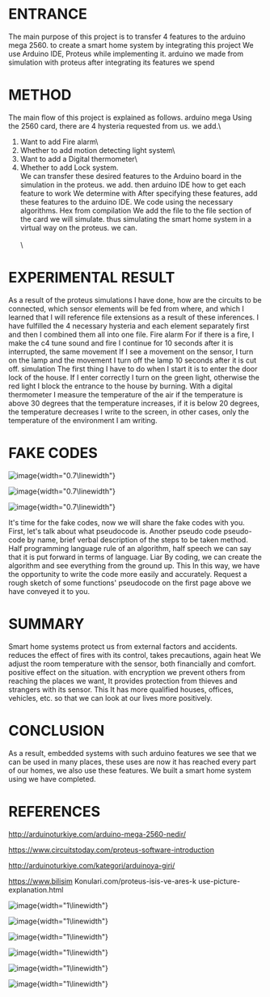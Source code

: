 ENTRANCE
=====

The main purpose of this project is to transfer 4 features to the arduino mega 2560.
to create a smart home system by integrating this project
We use Arduino IDE, Proteus while implementing it. arduino we made
from simulation with proteus after integrating its features
we spend

METHOD
======

The main flow of this project is explained as follows. arduino mega
Using the 2560 card, there are 4 hysteria requested from us.
we add.\
1. Want to add Fire alarm\
2. Whether to add motion detecting light system\
3. Want to add a Digital thermometer\
4. Whether to add Lock system.\
We can transfer these desired features to the Arduino board in the simulation in the proteus.
we add. then arduino IDE how to get each feature to work
We determine with After specifying these features, add these features to the arduino IDE.
We code using the necessary algorithms. Hex from compilation
We add the file to the file section of the card we will simulate.
thus simulating the smart home system in a virtual way on the proteus.
we can.\
\
\

EXPERIMENTAL RESULT
================

As a result of the proteus simulations I have done, how are the circuits
to be connected, which sensor elements will be fed from where, and which
I learned that I will reference file extensions as a result of these inferences.
I have fulfilled the 4 necessary hysteria and each element separately first and then
I combined them all into one file. Fire alarm
For if there is a fire, I make the c4 tune sound and fire
I continue for 10 seconds after it is interrupted, the same movement
If I see a movement on the sensor, I turn on the lamp and the movement
I turn off the lamp 10 seconds after it is cut off. simulation
The first thing I have to do when I start it is to enter the door lock of the house.
If I enter correctly I turn on the green light, otherwise the red light
I block the entrance to the house by burning. With a digital thermometer
I measure the temperature of the air if the temperature is above 30 degrees
that the temperature increases, if it is below 20 degrees, the temperature decreases
I write to the screen, in other cases, only the temperature of the environment
I am writing.

FAKE CODES
================

![image](motion){width="0.7\\linewidth"}

![image](fire){width="0.7\\linewidth"}

![image](thermometer){width="0.7\\linewidth"}

It's time for the fake codes, now we will share the fake codes with you.
First, let's talk about what pseudocode is. Another pseudo code
pseudo-code by name, brief verbal description of the steps to be taken
method. Half programming language rule of an algorithm, half speech
we can say that it is put forward in terms of language. Liar
By coding, we can create the algorithm and see everything from the ground up. This
In this way, we have the opportunity to write the code more easily and accurately. Request
a rough sketch of some functions' pseudocode on the first page above
we have conveyed it to you.

SUMMARY
====

Smart home systems protect us from external factors and accidents.
reduces the effect of fires with its control, takes precautions, again heat
We adjust the room temperature with the sensor, both financially and comfort.
positive effect on the situation. with encryption
we prevent others from reaching the places we want,
It provides protection from thieves and strangers with its sensor. This
It has more qualified houses, offices, vehicles, etc.
so that we can look at our lives more positively.

CONCLUSION
=====

As a result, embedded systems with such arduino features
we see that we can be used in many places, these uses are now
it has reached every part of our homes, we also use these features.
We built a smart home system using
we have completed.

REFERENCES
==========

http://arduinoturkiye.com/arduino-mega-2560-nedir/

https://www.circuitstoday.com/proteus-software-introduction

http://arduinoturkiye.com/kategori/arduinoya-giri/

https://www.bilisim Konulari.com/proteus-isis-ve-ares-k
use-picture-explanation.html

![image](temp_decreased){width="1\\linewidth"}

![image](Fire_buzzer_voice){width="1\\linewidth"}

![image](motion_detected){width="1\\linewidth"}

![image](bad_password){width="1\\linewidth"}

![image](correct_password){width="1\\linewidth"}

![image](temp_increase){width="1\\linewidth"}
